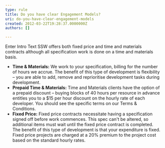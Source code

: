 ```yaml
---
type: rule
title: Do you have clear Engagement Models?
uri: do-you-have-clear-engagement-models
created: 2012-03-22T19:28:37.0000000Z
authors: []

---
```


 Enter Intro Text 
SSW offers both fixed price and time and materials contracts although all specification work is done on a time and materials basis.

- **Time & Materials:** We work to your specification, billing for the number of hours we accrue. The benefit of this type of development is flexibility – you are able to add, remove and reprioritise development tasks during development.
- **Prepaid Time & Materials:**  Time and Materials clients have the option of a prepaid discount – buying blocks of 40 hours per resource in advance entitles you to a $15 per hour discount on the hourly rate of each developer. You should see the specific terms on our Terms & Conditions.
- **Fixed Price:** Fixed price contracts necessitate having a specification signed off before work commences. This spec can't be altered, so additional items must wait until the fixed price contract is completed. The benefit of this type of development is that your expenditure is fixed. Fixed price projects are charged at a 20% premium to the project cost based on the standard hourly rates.


